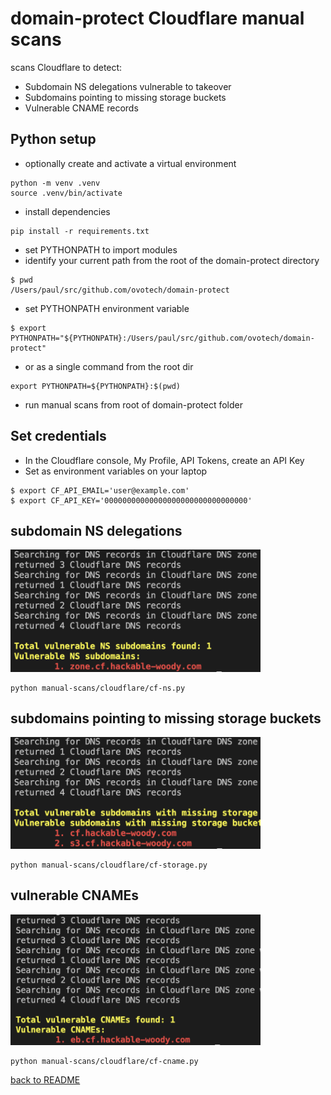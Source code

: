 # domain-protect Cloudflare manual scans
scans Cloudflare to detect:
* Subdomain NS delegations vulnerable to takeover
* Subdomains pointing to missing storage buckets
* Vulnerable CNAME records

## Python setup
* optionally create and activate a virtual environment
```
python -m venv .venv
source .venv/bin/activate
```
* install dependencies
```
pip install -r requirements.txt
```
* set PYTHONPATH to import modules
* identify your current path from the root of the domain-protect directory
```
$ pwd
/Users/paul/src/github.com/ovotech/domain-protect
```
* set PYTHONPATH environment variable
```
$ export PYTHONPATH="${PYTHONPATH}:/Users/paul/src/github.com/ovotech/domain-protect"
```
* or as a single command from the root dir
```
export PYTHONPATH=${PYTHONPATH}:$(pwd)
```
* run manual scans from root of domain-protect folder

## Set credentials
* In the Cloudflare console, My Profile, API Tokens, create an API Key
* Set as environment variables on your laptop
```
$ export CF_API_EMAIL='user@example.com'
$ export CF_API_KEY='00000000000000000000000000000000'
```

## subdomain NS delegations
<img src="images/cf-ns.png" width="400">

```
python manual-scans/cloudflare/cf-ns.py
```

## subdomains pointing to missing storage buckets
<img src="images/cf-storage.png" width="400">

```
python manual-scans/cloudflare/cf-storage.py
```

## vulnerable CNAMEs
<img src="images/cf-cname.png" width="400">

```
python manual-scans/cloudflare/cf-cname.py
```

[back to README](../../README.md)